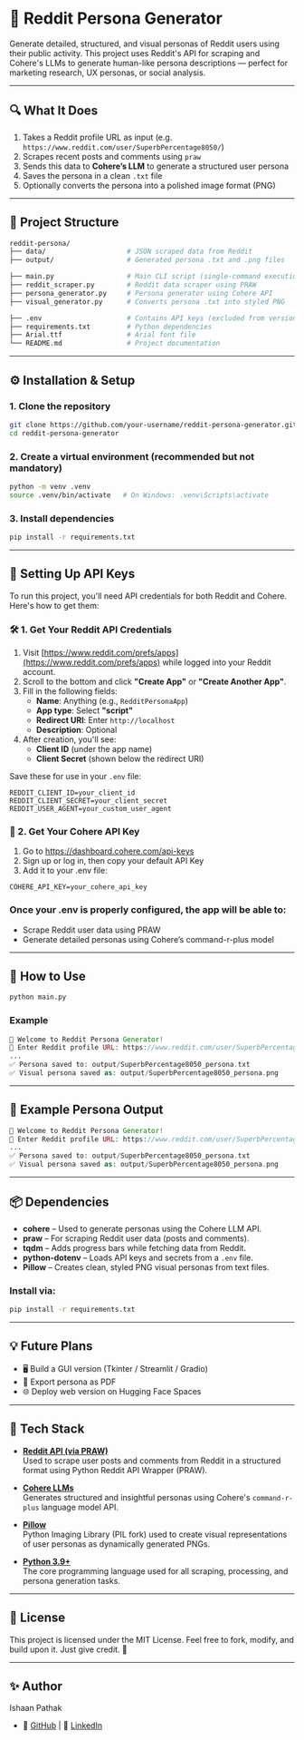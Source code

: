 # 🧠 Reddit Persona Generator

Generate detailed, structured, and visual personas of Reddit users using their public activity. This project uses Reddit's API for scraping and Cohere's LLMs to generate human-like persona descriptions — perfect for marketing research, UX personas, or social analysis.

---

## 🔍 What It Does

1. Takes a Reddit profile URL as input (e.g. `https://www.reddit.com/user/SuperbPercentage8050/`)
2. Scrapes recent posts and comments using `praw`
3. Sends this data to **Cohere’s LLM** to generate a structured user persona
4. Saves the persona in a clean `.txt` file
5. Optionally converts the persona into a polished image format (PNG)

---

## 📁 Project Structure

```graphql
reddit-persona/
├── data/                    # JSON scraped data from Reddit
├── output/                  # Generated persona .txt and .png files

├── main.py                  # Main CLI script (single-command execution)
├── reddit_scraper.py        # Reddit data scraper using PRAW
├── persona_generator.py     # Persona generator using Cohere API
├── visual_generator.py      # Converts persona .txt into styled PNG

├── .env                     # Contains API keys (excluded from version control)
├── requirements.txt         # Python dependencies
├── Arial.ttf                # Arial font file
└── README.md                # Project documentation
```


---

## ⚙️ Installation & Setup

### 1. Clone the repository

```bash
git clone https://github.com/your-username/reddit-persona-generator.git
cd reddit-persona-generator
```

### 2. Create a virtual environment (recommended but not mandatory)

```bash
python -m venv .venv
source .venv/bin/activate   # On Windows: .venv\Scripts\activate
```

### 3. Install dependencies

```bash
pip install -r requirements.txt
```

---

## 🔐 Setting Up API Keys

To run this project, you'll need API credentials for both Reddit and Cohere. Here's how to get them:

### 🛠️ 1. Get Your Reddit API Credentials

1. Visit [https://www.reddit.com/prefs/apps](https://www.reddit.com/prefs/apps) while logged into your Reddit account.
2. Scroll to the bottom and click **"Create App"** or **"Create Another App"**.
3. Fill in the following fields:
   - **Name**: Anything (e.g., `RedditPersonaApp`)
   - **App type**: Select **"script"**
   - **Redirect URI**: Enter `http://localhost`
   - **Description**: Optional
4. After creation, you'll see:
   - **Client ID** (under the app name)
   - **Client Secret** (shown below the redirect URI)

Save these for use in your `.env` file:
```env
REDDIT_CLIENT_ID=your_client_id
REDDIT_CLIENT_SECRET=your_client_secret
REDDIT_USER_AGENT=your_custom_user_agent
```

### 🧠 2. Get Your Cohere API Key

1. Go to https://dashboard.cohere.com/api-keys
2. Sign up or log in, then copy your default API Key
3. Add it to your .env file:
```env
COHERE_API_KEY=your_cohere_api_key
```

### Once your .env is properly configured, the app will be able to:
- Scrape Reddit user data using PRAW
- Generate detailed personas using Cohere’s command-r-plus model

---

## 🚀 How to Use

```bash
python main.py
```

### Example
```php
👋 Welcome to Reddit Persona Generator!
🔗 Enter Reddit profile URL: https://www.reddit.com/user/SuperbPercentage8050/
...
✅ Persona saved to: output/SuperbPercentage8050_persona.txt
✅ Visual persona saved as: output/SuperbPercentage8050_persona.png
```

---

## 🧠 Example Persona Output

```php
👋 Welcome to Reddit Persona Generator!
🔗 Enter Reddit profile URL: https://www.reddit.com/user/SuperbPercentage8050/
...
✅ Persona saved to: output/SuperbPercentage8050_persona.txt
✅ Visual persona saved as: output/SuperbPercentage8050_persona.png
```

---

## 📦 Dependencies

- **cohere** – Used to generate personas using the Cohere LLM API.
- **praw** – For scraping Reddit user data (posts and comments).
- **tqdm** – Adds progress bars while fetching data from Reddit.
- **python-dotenv** – Loads API keys and secrets from a `.env` file.
- **Pillow** – Creates clean, styled PNG visual personas from text files.

### Install via:
```bash
pip install -r requirements.txt
```

---

## 💡 Future Plans

- 🖥️ Build a GUI version (Tkinter / Streamlit / Gradio)
- 📄 Export persona as PDF
- 🌐 Deploy web version on Hugging Face Spaces

---

## 🧪 Tech Stack

- [**Reddit API (via PRAW)**](https://praw.readthedocs.io/en/stable/)  
  Used to scrape user posts and comments from Reddit in a structured format using Python Reddit API Wrapper (PRAW).

- [**Cohere LLMs**](https://cohere.com/)  
  Generates structured and insightful personas using Cohere's `command-r-plus` language model API.

- [**Pillow**](https://pillow.readthedocs.io/en/stable/)  
  Python Imaging Library (PIL fork) used to create visual representations of user personas as dynamically generated PNGs.

- [**Python 3.9+**](https://www.python.org/)  
  The core programming language used for all scraping, processing, and persona generation tasks.

---

## 📜 License
This project is licensed under the MIT License.
Feel free to fork, modify, and build upon it. Just give credit. 🙌

---

## ✨ Author
 Ishaan Pathak
 - 🔗 [GitHub](https://github.com/IshaanPathak25) | 💼 [LinkedIn](https://www.linkedin.com/in/ishaan-pathak-04484325b/)
